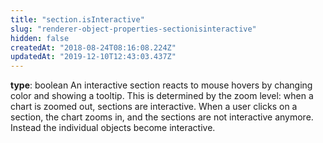 ```yaml
---
title: "section.isInteractive"
slug: "renderer-object-properties-sectionisinteractive"
hidden: false
createdAt: "2018-08-24T08:16:08.224Z"
updatedAt: "2019-12-10T12:43:03.437Z"
---
```

**type**: boolean
An interactive section reacts to mouse hovers by changing color and showing a tooltip. This is determined by the zoom level: when a chart is zoomed out, sections are interactive. When a user clicks on a section, the chart zooms in, and the sections are not interactive anymore. Instead the individual objects become interactive.
